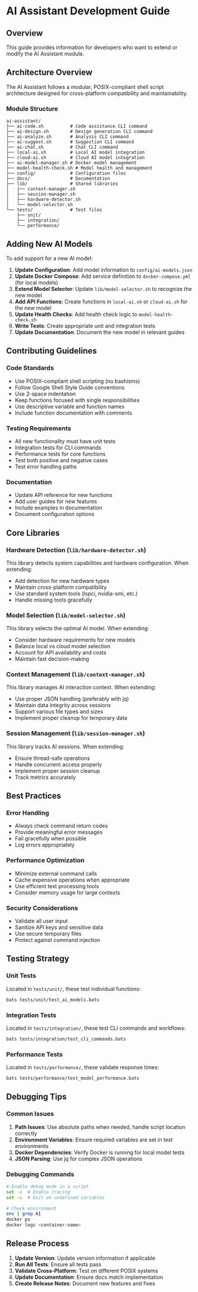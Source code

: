 # AI Assistant Development Guide

## Overview

This guide provides information for developers who want to extend or modify the AI Assistant module.

## Architecture Overview

The AI Assistant follows a modular, POSIX-compliant shell script architecture designed for cross-platform compatibility and maintainability.

### Module Structure

```
ai-assistant/
├── ai-code.sh          # Code assistance CLI command
├── ai-design.sh        # Design generation CLI command
├── ai-analyze.sh       # Analysis CLI command
├── ai-suggest.sh       # Suggestion CLI command
├── ai-chat.sh          # Chat CLI command
├── local-ai.sh         # Local AI model integration
├── cloud-ai.sh         # Cloud AI model integration
├── ai-model-manager.sh # Docker model management
├── model-health-check.sh # Model health and management
├── config/             # Configuration files
├── docs/               # Documentation
├── lib/                # Shared libraries
│   ├── context-manager.sh
│   ├── session-manager.sh
│   ├── hardware-detector.sh
│   └── model-selector.sh
└── tests/              # Test files
    ├── unit/
    ├── integration/
    └── performance/
```

## Adding New AI Models

To add support for a new AI model:

1. **Update Configuration**: Add model information to `config/ai-models.json`
2. **Update Docker Compose**: Add service definition to `docker-compose.yml` (for local models)
3. **Extend Model Selector**: Update `lib/model-selector.sh` to recognize the new model
4. **Add API Functions**: Create functions in `local-ai.sh` or `cloud-ai.sh` for the new model
5. **Update Health Checks**: Add health check logic to `model-health-check.sh`
6. **Write Tests**: Create appropriate unit and integration tests
7. **Update Documentation**: Document the new model in relevant guides

## Contributing Guidelines

### Code Standards

- Use POSIX-compliant shell scripting (no bashisms)
- Follow Google Shell Style Guide conventions
- Use 2-space indentation
- Keep functions focused with single responsibilities
- Use descriptive variable and function names
- Include function documentation with comments

### Testing Requirements

- All new functionality must have unit tests
- Integration tests for CLI commands
- Performance tests for core functions
- Test both positive and negative cases
- Test error handling paths

### Documentation

- Update API reference for new functions
- Add user guides for new features
- Include examples in documentation
- Document configuration options

## Core Libraries

### Hardware Detection (`lib/hardware-detector.sh`)

This library detects system capabilities and hardware configuration. When extending:

- Add detection for new hardware types
- Maintain cross-platform compatibility
- Use standard system tools (lspci, nvidia-smi, etc.)
- Handle missing tools gracefully

### Model Selection (`lib/model-selector.sh`)

This library selects the optimal AI model. When extending:

- Consider hardware requirements for new models
- Balance local vs cloud model selection
- Account for API availability and costs
- Maintain fast decision-making

### Context Management (`lib/context-manager.sh`)

This library manages AI interaction context. When extending:

- Use proper JSON handling (preferably with jq)
- Maintain data integrity across sessions
- Support various file types and sizes
- Implement proper cleanup for temporary data

### Session Management (`lib/session-manager.sh`)

This library tracks AI sessions. When extending:

- Ensure thread-safe operations
- Handle concurrent access properly
- Implement proper session cleanup
- Track metrics accurately

## Best Practices

### Error Handling

- Always check command return codes
- Provide meaningful error messages
- Fail gracefully when possible
- Log errors appropriately

### Performance Optimization

- Minimize external command calls
- Cache expensive operations when appropriate
- Use efficient text processing tools
- Consider memory usage for large contexts

### Security Considerations

- Validate all user input
- Sanitize API keys and sensitive data
- Use secure temporary files
- Protect against command injection

## Testing Strategy

### Unit Tests

Located in `tests/unit/`, these test individual functions:

```bash
bats tests/unit/test_ai_models.bats
```

### Integration Tests

Located in `tests/integration/`, these test CLI commands and workflows:

```bash
bats tests/integration/test_cli_commands.bats
```

### Performance Tests

Located in `tests/performance/`, these validate response times:

```bash
bats tests/performance/test_model_performance.bats
```

## Debugging Tips

### Common Issues

1. **Path Issues**: Use absolute paths when needed, handle script location correctly
2. **Environment Variables**: Ensure required variables are set in test environments
3. **Docker Dependencies**: Verify Docker is running for local model tests
4. **JSON Parsing**: Use jq for complex JSON operations

### Debugging Commands

```bash
# Enable debug mode in a script
set -x  # Enable tracing
set -u  # Exit on undefined variables

# Check environment
env | grep AI
docker ps
docker logs <container-name>
```

## Release Process

1. **Update Version**: Update version information if applicable
2. **Run All Tests**: Ensure all tests pass
3. **Validate Cross-Platform**: Test on different POSIX systems
4. **Update Documentation**: Ensure docs match implementation
5. **Create Release Notes**: Document new features and fixes